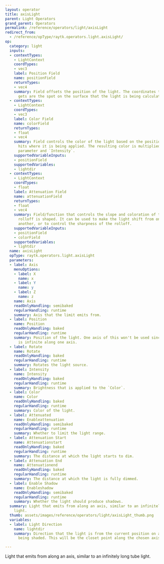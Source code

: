 ```yaml
---
layout: operator
title: axisLight
parent: Light Operators
grand_parent: Operators
permalink: /reference/operators/light/axisLight
redirect_from:
  - /reference/opType/raytk.operators.light.axisLight/
op:
  category: light
  inputs:
  - contextTypes:
    - LightContext
    coordTypes:
    - vec3
    label: Position Field
    name: positionField
    returnTypes:
    - vec4
    summary: Field offsets the position of the light. The coordinates that this field
      gets are the spot on the surface that the light is being calculated for.
  - contextTypes:
    - LightContext
    coordTypes:
    - vec3
    label: Color Field
    name: colorField
    returnTypes:
    - float
    - vec4
    summary: Field controls the color of the light based on the position of surface
      hits where it is being applied. The resulting color is multiplied by the `Color`
      parameter and `Intensity`.
    supportedVariableInputs:
    - positionField
    supportedVariables:
    - lightdir
  - contextTypes:
    - LightContext
    coordTypes:
    - float
    label: Attenuation Field
    name: attenuationField
    returnTypes:
    - float
    - vec4
    summary: Field/function that controls the slope and coloration of the attenuation
      rolloff is shaped. It can be used to make the light shift from one color to
      another, or to control the sharpness of the rolloff.
    supportedVariableInputs:
    - positionField
    - colorField
    supportedVariables:
    - lightdir
  name: axisLight
  opType: raytk.operators.light.axisLight
  parameters:
  - label: Axis
    menuOptions:
    - label: X
      name: x
    - label: Y
      name: y
    - label: Z
      name: z
    name: Axis
    readOnlyHandling: semibaked
    regularHandling: runtime
    summary: Axis that the limit emits from.
  - label: Position
    name: Position
    readOnlyHandling: baked
    regularHandling: runtime
    summary: Position of the light. One axis of this won't be used since the light
      is infinite along one axis.
  - label: Rotate
    name: Rotate
    readOnlyHandling: baked
    regularHandling: runtime
    summary: Rotates the light source.
  - label: Intensity
    name: Intensity
    readOnlyHandling: baked
    regularHandling: runtime
    summary: Brightness that is applied to the `Color`.
  - label: Color
    name: Color
    readOnlyHandling: baked
    regularHandling: runtime
    summary: Color of the light.
  - label: Attenuated
    name: Enableattenuation
    readOnlyHandling: semibaked
    regularHandling: runtime
    summary: Whether to limit the light range.
  - label: Attenuation Start
    name: Attenuationstart
    readOnlyHandling: baked
    regularHandling: runtime
    summary: The distance at which the light starts to dim.
  - label: Attenuation End
    name: Attenuationend
    readOnlyHandling: baked
    regularHandling: runtime
    summary: The distance at which the light is fully dimmed.
  - label: Enable Shadow
    name: Enableshadow
    readOnlyHandling: semibaked
    regularHandling: runtime
    summary: Whether the light should produce shadows.
  summary: Light that emits from along an axis, similar to an infinitely long tube
    light.
  thumb: assets/images/reference/operators/light/axisLight_thumb.png
  variables:
  - label: Light Direction
    name: lightdir
    summary: Direction that the light is from the current position on a surface that's
      being shaded. This will be the closet point along the chosen axis.

---
```



Light that emits from along an axis, similar to an infinitely long tube light.